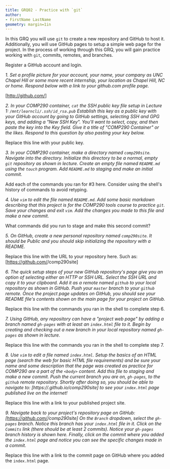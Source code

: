 ```yaml
---
title: GRQ02 - Practice with `git`
author: 
- FirstName LastName
geometry: margin=1in
---
```


In this GRQ you will use `git` to create a new repository and GitHub to host it. Additionally, you will use GitHub pages to setup a simple web page for the project. In the process of working through this GRQ, you will gain practice working with `git`, commits, remotes, and branches.

Register a GitHub account and login.

_1. Set a profile picture for your account, your name, your company as UNC Chapel Hill or some more recent internship, your location as Chapel Hill, NC or home. Respond below with a link to your github.com profile page._

[http://github.com/<your username>]

_2. In your COMP290 container, `cat` the SSH public key file setup in Lecture 1: `/mnt/learncli/.ssh/id_rsa.pub` Establish this key as a public key with your GitHub account by going to GitHub settings, selecting SSH and GPG keys, and adding a "New SSH Key". You'll want to select, copy, and then paste the key into the Key field. Give it a title of "COMP290 Container" or the likes. Respond to this question by also pasting your key below._

Replace this line with your public key.

_3. In your COMP290 container, make a directory named `comp290site`. Navigate into the directory. Initialize this directory to be a normal, empty `git` repository as shown in lecture. Create an empty file named `README.md` using the `touch` program. Add `README.md` to staging and make an initial commit._

Add each of the commands you ran for #3 here. Consider using the shell's history of commands to avoid retyping.

_4. Use `vim` to edit the file named `README.md`. Add some basic markdown describing that this project is for the COMP290 tools course to practice `git`. Save your changes and exit `vim`. Add the changes you made to this file and make a new commit._

What commands did you run to stage and make this second commit?

_5. On GitHub, create a new personal repository named `comp290site`. It should be _Public_ and you should _skip_ initializing the repository with a README._

Replace this line with the URL to your repository here. Such as: [https://github.com/<username>/comp290site]

_6. The quick setup steps of your new GitHub repository's page give you an option of selecting either an HTTP or SSH URL. Select the SSH URL and copy it to your clipboard. Add it as a remote named `github` to your local repository as shown in GitHub. Push your `master` branch to your `github` remote. Once the project page updates on GitHub, you should see your README file's contents shown on the main page for your project on GitHub._

Replace this line with the commands you ran in the shell to complete step 6.

_7. Using GitHub, any repository can have a "project web page" by adding a branch named `gh-pages` with at least an `index.html` file to it. Begin by creating and checking out a new branch in your local repository named `gh-pages` as shown in lecture._

Replace this line with the commands you ran in the shell to complete step 7.

_8. Use `vim` to edit a file named `index.html`. Setup the basics of an HTML page (search the web for basic HTML file requirements) and be sure your name and some description that the page was created as practice for COMP290 are a part of the `<body>` content. Add this file to staging and make a new commit. Push the current branch you are on, `gh-pages`, to the `github` remote repository. Shortly after doing so, you should be able to navigate to: [https://<username>.github.io/comp290site] to see your `index.html` page published live on the internet!_

Replace this line with a link to your published project site.

_9. Navigate back to your project's repository page on GitHub: [https://github.com/<username>/comp290site] On the `Branch` dropdown, select the `gh-pages` branch. Notice this branch has your `index.html` file in it. Click on the `Commits` link (there should be at least 2 commits). Notice your `gh-pages` branch history is shown here. Finally, click on the commit where you added the `index.html` page and notice you can see the specific changes made in a commit._ 

Replace this line with a link to the commit page on GitHub where you added the `index.html` page.